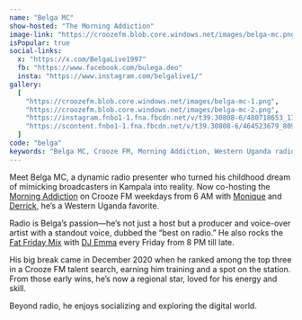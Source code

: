 ```yaml
---
name: "Belga MC"
show-hosted: "The Morning Addiction"
image-link: "https://croozefm.blob.core.windows.net/images/belga-mc.png"
isPopular: true
social-links:
  x: "https://x.com/BelgaLive1997"
  fb: "https://www.facebook.com/bulega.deo"
  insta: "https://www.instagram.com/belgalive1/"
gallery:
  [
    "https://croozefm.blob.core.windows.net/images/belga-mc-1.png",
    "https://croozefm.blob.core.windows.net/images/belga-mc-2.png",
    "https://instagram.fnbo1-1.fna.fbcdn.net/v/t39.30808-6/480718653_1774322956757061_2825937458952570450_n.jpg?stp=c0.64.1536.1920a_cp6_dst-jpg_e35_s1080x1080_tt6&efg=eyJ2ZW5jb2RlX3RhZyI6ImltYWdlX3VybGdlbi4xNTM2eDIwNDguc2RyLmYzMDgwOC5kZWZhdWx0X2ltYWdlIn0&_nc_ht=instagram.fnbo1-1.fna.fbcdn.net&_nc_cat=109&_nc_oc=Q6cZ2AHJiDeY4oMABu7zwcd8YhW1JYBY7mrzdoobpqy3FGWaevobCB5g0wmxxmm2k3K4UxU&_nc_ohc=R3IrMWJF3CQQ7kNvgGIGZ-f&_nc_gid=02101e979656417aaa4964cdf5d774fa&edm=APs17CUAAAAA&ccb=7-5&ig_cache_key=MzIyODA1MzI2NTQzMzYwMjE3Mw%3D%3D.3-ccb7-5&oh=00_AYEhJj43b7-nex7zc8NbTOmI_03S4wLXjZ8W4JqFPuC4pQ&oe=67D38A55&_nc_sid=10d13b",
    "https://scontent.fnbo1-1.fna.fbcdn.net/v/t39.30808-6/464523679_8096722937099376_3132319300442950546_n.jpg?_nc_cat=105&ccb=1-7&_nc_sid=833d8c&_nc_ohc=c3Vhj3yG1S0Q7kNvgE4Ry07&_nc_oc=AdgZ3Mv9mWPBMIXXaE_zGWlJrFxfUxZHWOOb1y5Ey69hbtdfZ-x6egXdHtU70YI8dBc&_nc_zt=23&_nc_ht=scontent.fnbo1-1.fna&_nc_gid=AyAhoa7dZtwyFb7zjyPIbQW&oh=00_AYFzhy64caZoyJq0x3em1VlFU0HbjlYWeCRvpnyWcLaA1Q&oe=67D37057",
  ]
code: "belga"
keywords: "Belga MC, Crooze FM, Morning Addiction, Western Uganda radio star, Fat Friday Mix, voice-over artist"
---
```


Meet Belga MC, a dynamic radio presenter who turned his childhood dream of mimicking broadcasters in Kampala into reality. Now co-hosting the [Morning Addiction](/shows/morning-addiction) on Crooze FM weekdays from 6 AM with [Monique](/i/monique-mbabazi) and [Derrick](/i/derrick-ashiimwe), he’s a Western Uganda favorite.

Radio is Belga’s passion—he’s not just a host but a producer and voice-over artist with a standout voice, dubbed the “best on radio.” He also rocks the [Fat Friday Mix](/shows/fat-friday-mix) with [DJ Emma](/i/deejay-emma) every Friday from 8 PM till late.

His big break came in December 2020 when he ranked among the top three in a Crooze FM talent search, earning him training and a spot on the station. From those early wins, he’s now a regional star, loved for his energy and skill.

Beyond radio, he enjoys socializing and exploring the digital world.
